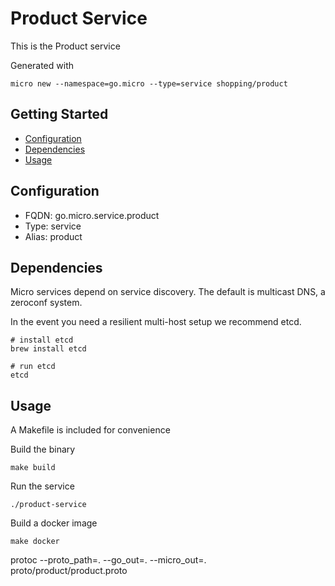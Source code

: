 # Product Service

This is the Product service

Generated with

```
micro new --namespace=go.micro --type=service shopping/product
```

## Getting Started

- [Configuration](#configuration)
- [Dependencies](#dependencies)
- [Usage](#usage)

## Configuration

- FQDN: go.micro.service.product
- Type: service
- Alias: product

## Dependencies

Micro services depend on service discovery. The default is multicast DNS, a zeroconf system.

In the event you need a resilient multi-host setup we recommend etcd.

```
# install etcd
brew install etcd

# run etcd
etcd
```

## Usage

A Makefile is included for convenience

Build the binary

```
make build
```

Run the service
```
./product-service
```

Build a docker image
```
make docker
```

protoc --proto_path=. --go_out=. --micro_out=. proto/product/product.proto 